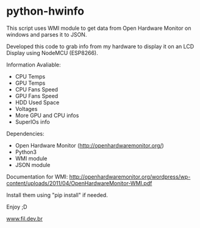 # python-hwinfo
This script uses WMI module to get data from Open Hardware Monitor on windows and parses it to JSON.

Developed this code to grab info from my hardware to display it on an LCD Display using NodeMCU (ESP8266).

Information Avaliable:
- CPU Temps
- GPU Temps
- CPU Fans Speed
- GPU Fans Speed
- HDD Used Space
- Voltages
- More GPU and CPU infos
- SuperIOs info


Dependencies:
- Open Hardware Monitor (http://openhardwaremonitor.org/)
- Python3
- WMI module
- JSON module

Documentation for WMI:
http://openhardwaremonitor.org/wordpress/wp-content/uploads/2011/04/OpenHardwareMonitor-WMI.pdf

Install them using "pip install" if needed.

Enjoy ;D

www.fil.dev.br
